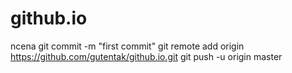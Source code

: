 # github.io
ncena
git commit -m "first commit"
git remote add origin https://github.com/gutentak/github.io.git
git push -u origin master
